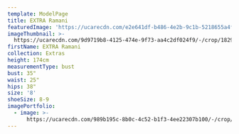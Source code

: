```yaml
---
template: ModelPage
title: EXTRA Ramani
featuredImage: 'https://ucarecdn.com/e2e641df-b486-4e2b-9c1b-5218655a4fbd/'
imageThumbnail: >-
  https://ucarecdn.com/9d9719b8-4125-474e-9f73-aa4c2df024f9/-/crop/1829x1214/0,242/-/preview/-/rotate/90/
firstName: EXTRA Ramani
collection: Extras
height: 174cm
measurementType: bust
bust: 35"
waist: 25"
hips: 38"
size: '8'
shoeSize: 8-9
imagePortfolio:
  - image: >-
      https://ucarecdn.com/989b195c-8b0c-4c52-b1f3-4ee22307b100/-/crop/1981x1378/0,164/-/preview/-/rotate/90/
---
```


